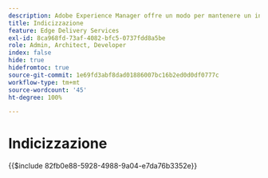 ```yaml
---
description: Adobe Experience Manager offre un modo per mantenere un indice di tutte le pagine pubblicate in una particolare sezione del sito web. Viene comunemente utilizzato per creare elenchi, feed e abilitare casi d’uso di ricerca e filtro per pagine o frammenti di contenuto.
title: Indicizzazione
feature: Edge Delivery Services
exl-id: 8ca968fd-73af-4082-bfc5-0737fdd8a5be
role: Admin, Architect, Developer
index: false
hide: true
hidefromtoc: true
source-git-commit: 1e69fd3abf8dad01886007bc16b2ed0d0df0777c
workflow-type: tm+mt
source-wordcount: '45'
ht-degree: 100%

---
```


# Indicizzazione

{{$include 82fb0e88-5928-4988-9a04-e7da76b3352e}}
